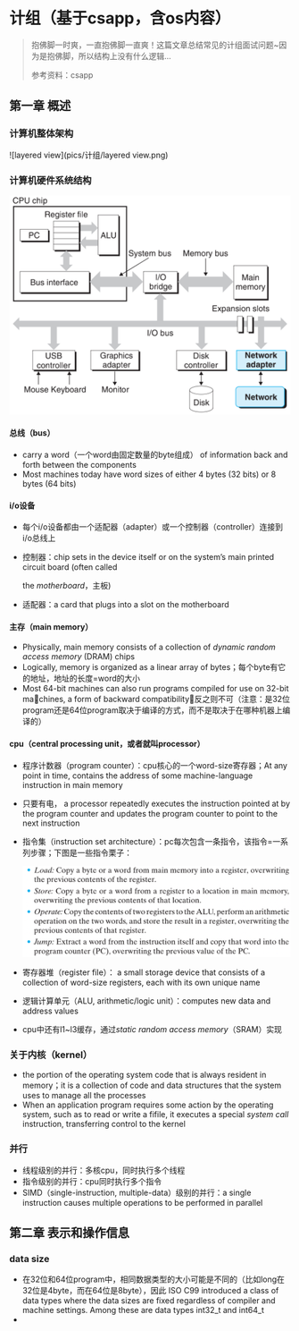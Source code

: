 # 计组（基于csapp，含os内容）

> 抱佛脚一时爽，一直抱佛脚一直爽！这篇文章总结常见的计组面试问题~因为是抱佛脚，所以结构上没有什么逻辑...
>
> 参考资料：csapp

## 第一章 概述

### 计算机整体架构

![layered view](pics/计组/layered view.png)

### 计算机硬件系统结构

![hardware](pics/计组/hardware.png)

#### 总线（bus）

- carry a word（一个word由固定数量的byte组成） of information back and forth between the components
- Most machines today have word sizes of either 4 bytes (32 bits) or 8 bytes (64 bits)

#### i/o设备

- 每个i/o设备都由一个适配器（adapter）或一个控制器（controller）连接到i/o总线上

- 控制器：chip sets in the device itself or on the system’s main printed circuit board (often called

  the *motherboard*，主板)

- 适配器：a card that plugs into a slot on the motherboard

#### 主存（main memory）

-  Physically, main memory consists of a collection of *dynamic random access memory* (DRAM) chips
- Logically, memory is organized as a linear array of bytes；每个byte有它的地址，地址的长度=word的大小
- Most 64-bit machines can also run programs compiled for use on 32-bit machines, a form of backward compatibility，反之则不可（注意：是32位program还是64位program取决于编译的方式，而不是取决于在哪种机器上编译的）

#### cpu（central processing unit，或者就叫processor）

- 程序计数器（program counter）：cpu核心的一个word-size寄存器；At any point in time, contains the address of some machine-language instruction in main memory

- 只要有电， a processor repeatedly executes the instruction pointed at by the program counter and updates the program counter to point to the next instruction

- 指令集（instruction set architecture）：pc每次包含一条指令，该指令=一系列步骤；下图是一些指令栗子：

  ![instruction](pics/计组/instruction.png)

- 寄存器堆（register file）： a small storage device that consists of a collection of word-size registers, each with its own unique name

- 逻辑计算单元（ALU, arithmetic/logic unit）：computes new data and address values

- cpu中还有l1~l3缓存，通过*static random access memory*（SRAM）实现

### 关于内核（kernel）

- the portion of the operating system code that is always resident in memory；it is a collection of code and data structures that the system uses to manage all the processes
- When an application program requires some action by the operating system, such as to read or write a fifile, it executes a special *system call* instruction, transferring control to the kernel

### 并行

- 线程级别的并行：多核cpu，同时执行多个线程
- 指令级别的并行：cpu同时执行多个指令
- SIMD（single-instruction, multiple-data）级别的并行：a single instruction causes multiple operations to be performed in parallel

## 第二章 表示和操作信息

### data size

- 在32位和64位program中，相同数据类型的大小可能是不同的（比如long在32位是4byte，而在64位是8byte），因此 ISO C99 introduced a class of data types where the data sizes are fixed regardless of compiler and machine settings. Among these are data types int32_t and int64_t
- 